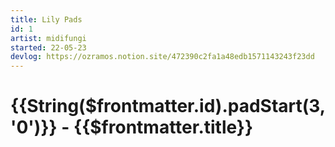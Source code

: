 ```yaml
---
title: Lily Pads
id: 1
artist: midifungi
started: 22-05-23
devlog: https://ozramos.notion.site/472390c2fa1a48edb1571143243f23dd
---
```


# {{String($frontmatter.id).padStart(3, '0')}} - {{$frontmatter.title}}

<Midifungi :layers="['@/1/lilies', '@/1/ripples']" />
